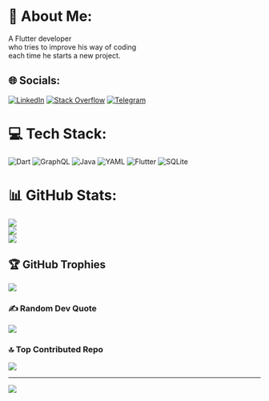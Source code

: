 # 💫 About Me:
A Flutter developer <br>who tries to improve his way of coding<br>each time he starts a new project.


## 🌐 Socials:
[![LinkedIn](https://img.shields.io/badge/LinkedIn-%230077B5.svg?logo=linkedin&logoColor=white)](https://www.linkedin.com/in/mohsen-zahabipour-693171244) [![Stack Overflow](https://img.shields.io/badge/-Stackoverflow-FE7A16?logo=stack-overflow&logoColor=white)](https://stackoverflow.com/users/13698448/mohsenz) [![Telegram](https://img.shields.io/badge/Telegram-2CA5E0?style=flat-squeare&logo=telegram&logoColor=white)](https://t.me/mohsinzahabi)

# 💻 Tech Stack:
![Dart](https://img.shields.io/badge/dart-%230175C2.svg?style=for-the-badge&logo=dart&logoColor=white) ![GraphQL](https://img.shields.io/badge/-GraphQL-E10098?style=for-the-badge&logo=graphql&logoColor=white) ![Java](https://img.shields.io/badge/java-%23ED8B00.svg?style=for-the-badge&logo=openjdk&logoColor=white) ![YAML](https://img.shields.io/badge/yaml-%23ffffff.svg?style=for-the-badge&logo=yaml&logoColor=151515) ![Flutter](https://img.shields.io/badge/Flutter-%2302569B.svg?style=for-the-badge&logo=Flutter&logoColor=white) ![SQLite](https://img.shields.io/badge/sqlite-%2307405e.svg?style=for-the-badge&logo=sqlite&logoColor=white)
# 📊 GitHub Stats:
![](https://github-readme-stats.vercel.app/api?username=mohsenzahab&theme=shadow_blue&hide_border=false&include_all_commits=true&count_private=true)<br/>
![](https://github-readme-streak-stats.herokuapp.com/?user=mohsenzahab&theme=shadow_blue&hide_border=false)<br/>
![](https://github-readme-stats.vercel.app/api/top-langs/?username=mohsenzahab&theme=shadow_blue&hide_border=false&include_all_commits=true&count_private=true&layout=compact)

## 🏆 GitHub Trophies
![](https://github-profile-trophy.vercel.app/?username=mohsenzahab&theme=radical&no-frame=false&no-bg=false&margin-w=4)

### ✍️ Random Dev Quote
![](https://quotes-github-readme.vercel.app/api?type=horizontal&theme=radical)

### 🔝 Top Contributed Repo
![](https://github-contributor-stats.vercel.app/api?username=mohsenzahab&limit=5&theme=shadow_blue&combine_all_yearly_contributions=true)

---
[![](https://visitcount.itsvg.in/api?id=mohsenzahab&icon=10&color=13)](https://visitcount.itsvg.in)

<!-- Proudly created with GPRM ( https://gprm.itsvg.in ) -->
